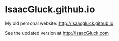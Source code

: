 IsaacGluck.github.io
====================

My old personal website: http://Isaacgluck.github.io

See the updated version at http://IsaacGluck.com


